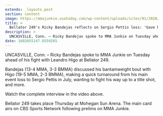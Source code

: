 ```yaml
--- 
extends: _layouts.post 
section: content 
image: https://mmajunkie.usatoday.com/wp-content/uploads/sites/91/2020/10/ricky-bandejas-bellator-249-pre-video.jpg?w=1000&h=576&crop=1 
title: > 
  Bellator 249's Ricky Bandejas reflects on Sergio Pettis loss: 'Gave him too much respect' 
description: > 
  UNCASVILLE, Conn. – Ricky Bandejas spoke to MMA Junkie on Tuesday ahead of his fight with Leandro Higo at Bellator 249.Bandejas (13-4 MMA, 3-3 BMMA) discussed his bantamweight bout with Higo (19-5 MMA, 2-3 BMMA), making a quick turnaround from his main event loss to Sergio Pettis in July, wanting to fight his way up to a title shot, and more.Watch the complete interview in the video above.Bellator 249 takes place Thursday at Mohegan Sun Arena.The main card airs on CBS Sports Network following prelims on MMA Junkie. 
date: 1602655147.8559265 
--- 
```

UNCASVILLE, Conn. – Ricky Bandejas spoke to MMA Junkie on Tuesday ahead of his fight with Leandro Higo at Bellator 249.

Bandejas (13-4 MMA, 3-3 BMMA) discussed his bantamweight bout with Higo (19-5 MMA, 2-3 BMMA), making a quick turnaround from his main event loss to Sergio Pettis in July, wanting to fight his way up to a title shot, and more.

Watch the complete interview in the video above.

Bellator 249 takes place Thursday at Mohegan Sun Arena. The main card airs on CBS Sports Network following prelims on MMA Junkie.